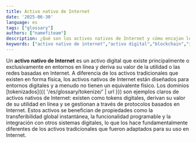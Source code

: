 ```yaml
---
title: Activo nativo de Internet
date: '2025-06-30'
language: es
tags: ["glossary"]
authors: ["namefiteam"]
description: ¿Qué son los activos nativos de Internet y cómo encajan los dominios en esta categoría?
keywords: ["activo nativo de internet","activo digital","blockchain","internet nativo","dominios tokenizados"]
---
```



Un **activo nativo de Internet** es un activo digital que existe principalmente o exclusivamente en entornos en línea y deriva su valor de la utilidad o las redes basadas en Internet. A diferencia de los activos tradicionales que existen en forma física, los activos nativos de Internet están diseñados para entornos digitales y a menudo no tienen un equivalente físico. Los dominios [tokenizados]({{ '/es/glossary/tokenize/' | url }}) son ejemplos claros de activos nativos de Internet: existen como tokens digitales, derivan su valor de su utilidad en línea y se gestionan a través de protocolos basados en Internet. Estos activos se benefician de propiedades como la transferibilidad global instantánea, la funcionalidad programable y la integración con otros sistemas digitales, lo que los hace fundamentalmente diferentes de los activos tradicionales que fueron adaptados para su uso en Internet.